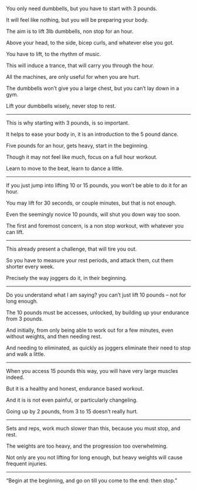 You only need dumbbells,
but you have to start with 3 pounds.

It will feel like nothing,
but you will be preparing your body.

The aim is to lift 3lb dumbbells,
non stop for an hour.

Above your head, to the side,
bicep curls, and whatever else you got.

You have to lift,
to the rhythm of music.

This will induce a trance,
that will carry you through the hour.

All the machines,
are only useful for when you are hurt.

The dumbbells won’t give you a large chest,
but you can’t lay down in a gym.

Lift your dumbbells wisely,
never stop to rest.

---

This is why starting  with 3 pounds,
is so important.

It helps to ease your body in,
it is an introduction to the 5 pound dance.

Five pounds for an hour,
gets heavy, start in the beginning.

Though it may not feel like much,
focus on a full hour workout.

Learn to move to the beat,
learn to dance a little.

---

If you just jump into lifting 10 or 15 pounds,
you won’t be able to do it for an hour.

You may lift for 30 seconds, or couple minutes,
but that is not enough.

Even the seemingly novice 10 pounds,
will shut you down way too soon.

The first and foremost concern,
is a non stop workout, with whatever you can lift.

---

This already present a challenge,
that will tire you out.

So you have to measure your rest periods,
and attack them, cut them shorter every week.

Precisely the way joggers do it,
in their beginning.

---

Do you understand what I am saying?
you can’t just lift 10 pounds – not for long enough.

The 10 pounds must be accesses, unlocked,
by building up your endurance from 3 pounds.

And initially, from only being able to work out for a few minutes,
even without weights, and then needing rest.

And needing to eliminated,
as quickly as joggers eliminate their need to stop and walk a little.

---

When you access 15 pounds this way,
you will have very large muscles indeed.

But it is a healthy and honest,
endurance based workout.

And it is is not even painful,
or particularly changeling.

Going up by 2 pounds,
from 3 to 15 doesn’t really hurt.

---

Sets and reps, work much slower than this,
because you must stop, and rest.

The weights are too heavy,
and the progression too overwhelming.

Not only are you not lifting for long enough,
but heavy weights will cause frequent injuries.

---

“Begin at the beginning,
and go on till you come to the end: then stop.”
